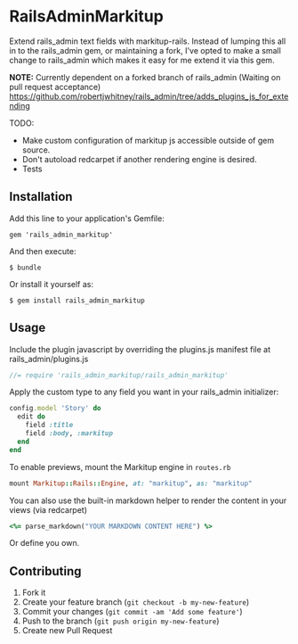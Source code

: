 # RailsAdminMarkitup

Extend rails_admin text fields with markitup-rails. Instead of lumping this all in to the rails_admin gem, or maintaining a fork, I've opted to make a small change to rails_admin which makes it easy for me extend it via this gem.

**NOTE:** Currently dependent on a forked branch of rails_admin (Waiting on pull request acceptance) https://github.com/robertjwhitney/rails_admin/tree/adds_plugins_js_for_extending

TODO:

- Make custom configuration of markitup js accessible outside of gem source.
- Don't autoload redcarpet if another rendering engine is desired.
- Tests


## Installation

Add this line to your application's Gemfile:

    gem 'rails_admin_markitup'

And then execute:

    $ bundle

Or install it yourself as:

    $ gem install rails_admin_markitup

## Usage

Include the plugin javascript by overriding the plugins.js manifest file at rails_admin/plugins.js

```javascript
//= require 'rails_admin_markitup/rails_admin_markitup'
```

Apply the custom type to any field you want in your rails_admin initializer:

```ruby
config.model 'Story' do
  edit do
    field :title
    field :body, :markitup
  end
end

```

To enable previews, mount the Markitup engine in `routes.rb`

```ruby
mount Markitup::Rails::Engine, at: "markitup", as: "markitup"
```

You can also use the built-in markdown helper to render the content in your views (via redcarpet)

```ruby
<%= parse_markdown("YOUR MARKDOWN CONTENT HERE") %>
```

Or define you own.

## Contributing

1. Fork it
2. Create your feature branch (`git checkout -b my-new-feature`)
3. Commit your changes (`git commit -am 'Add some feature'`)
4. Push to the branch (`git push origin my-new-feature`)
5. Create new Pull Request
